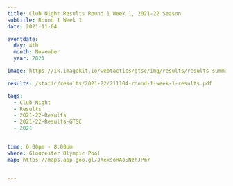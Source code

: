 ```yaml
---
title: Club Night Results Round 1 Week 1, 2021-22 Season
subtitle: Round 1 Week 1
date: 2021-11-04

eventdate:
  day: 4th
  month: November
  year: 2021

image: https://ik.imagekit.io/webtactics/gtsc/img/results/results-summary-1.jpg

results: /static/results/2021-22/211104-round-1-week-1-results.pdf

tags:
  - Club-Night
  - Results
  - 2021-22-Results
  - 2021-22-Results-GTSC
  - 2021


time: 6:00pm - 8:00pm
where: Gloucester Olympic Pool
map: https://maps.app.goo.gl/JXexsoRAoSNzhJPm7


---
```





